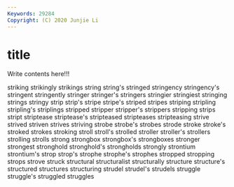 ```yaml
---
Keywords: 29284
Copyright: (C) 2020 Junjie Li
---
```


# title

Write contents here!!!

striking 
strikingly 
strikings 
string 
string's 
stringed 
stringency 
stringency's 
stringent 
stringently
stringer 
stringer's 
stringers 
stringier 
stringiest 
stringing 
strings 
stringy 
strip 
strip's
stripe 
stripe's 
striped 
stripes 
striping 
stripling 
stripling's 
striplings 
stripped 
stripper
stripper's 
strippers 
stripping 
strips 
stript 
striptease 
striptease's 
stripteased 
stripteases 
stripteasing
strive 
strived 
striven 
strives 
striving 
strobe 
strobe's 
strobes 
strode 
stroke
stroke's 
stroked 
strokes 
stroking 
stroll 
stroll's 
strolled 
stroller 
stroller's 
strollers
strolling 
strolls 
strong 
strongbox 
strongbox's 
strongboxes 
stronger 
strongest 
stronghold 
stronghold's
strongholds 
strongly 
strontium 
strontium's 
strop 
strop's 
strophe 
strophe's 
strophes 
stropped
stropping 
strops 
strove 
struck 
structural 
structuralist 
structurally 
structure 
structure's 
structured
structures 
structuring 
strudel 
strudel's 
strudels 
struggle 
struggle's 
struggled 
struggles 
